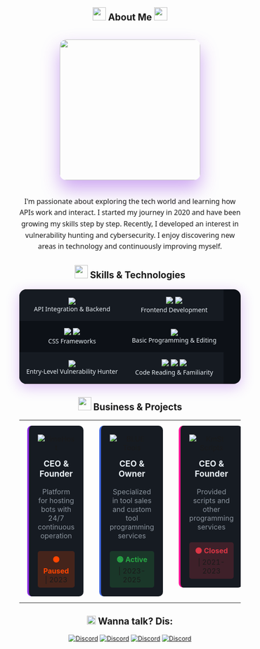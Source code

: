 
<h2 align="center">
  <img src="https://media.giphy.com/media/iY8CRBdQXODJSCERIr/giphy.gif" width="30" height="30"> 
  <b>About Me</b>
  <img src="https://media.giphy.com/media/iY8CRBdQXODJSCERIr/giphy.gif" width="30" height="30">
</h2>

<div align="center">
  <img src="https://media.giphy.com/media/qgQUggAC3Pfv687qPC/giphy.gif" width="320px" style="border-radius: 15px; box-shadow: 0 20px 40px rgba(138, 43, 226, 0.4); margin: 20px 0;">
</div>

<p align="center" style="font-family: 'Segoe UI', Arial, sans-serif; font-size: 16px; line-height: 1.6;">
I'm passionate about exploring the tech world and learning how APIs work and interact. I started my journey in 2020 and have been growing my skills step by step. Recently, I developed an interest in vulnerability hunting and cybersecurity. I enjoy discovering new areas in technology and continuously improving myself.
</p>

<h2 align="center">
  <img src="https://media2.giphy.com/media/QssGEmpkyEOhBCb7e1/giphy.gif?cid=ecf05e47a0n3gi1bfqntqmob8g9aid1oyj2wr3ds3mg700bl&rid=giphy.gif" width="30" height="30"> 
  <b>Skills & Technologies</b>
</h2>

<div align="center">
  <table style="background-color: #0d1117; border: none; border-radius: 16px; overflow: hidden; box-shadow: 0 8px 30px rgba(138, 43, 226, 0.3); margin: 20px auto;">
    <tr style="background-color: #161b22;">
      <td align="center" style="padding: 16px;">
        <img src="https://img.shields.io/badge/Python-3776AB?style=for-the-badge&logo=python&logoColor=white&labelColor=151515">
        <br><span style="color: #e6edf3; font-family: 'Segoe UI', sans-serif; font-size: 14px;">API Integration & Backend</span>
      </td>
      <td align="center" style="padding: 16px;">
        <img src="https://img.shields.io/badge/HTML5-E34F26?style=for-the-badge&logo=html5&logoColor=white&labelColor=151515">
        <img src="https://img.shields.io/badge/CSS3-1572B6?style=for-the-badge&logo=css3&logoColor=white&labelColor=151515">
        <br><span style="color: #e6edf3; font-family: 'Segoe UI', sans-serif; font-size: 14px;">Frontend Development</span>
      </td>
    </tr>
    <tr style="background-color: #0d1117;">
      <td align="center" style="padding: 16px;">
        <img src="https://img.shields.io/badge/Bootstrap-7952B3?style=for-the-badge&logo=bootstrap&logoColor=white&labelColor=151515">
        <img src="https://img.shields.io/badge/Tailwind_CSS-38B2AC?style=for-the-badge&logo=tailwind-css&logoColor=white&labelColor=151515">
        <br><span style="color: #e6edf3; font-family: 'Segoe UI', sans-serif; font-size: 14px;">CSS Frameworks</span>
      </td>
      <td align="center" style="padding: 16px;">
        <img src="https://img.shields.io/badge/C++-00599C?style=for-the-badge&logo=c%2B%2B&logoColor=white&labelColor=151515">
        <br><span style="color: #e6edf3; font-family: 'Segoe UI', sans-serif; font-size: 14px;">Basic Programming & Editing</span>
      </td>
    </tr>
    <tr style="background-color: #161b22;">
      <td align="center" style="padding: 16px;">
        <img src="https://img.shields.io/badge/Security-FF5733?style=for-the-badge&logo=hackaday&logoColor=white&labelColor=151515">
        <br><span style="color: #e6edf3; font-family: 'Segoe UI', sans-serif; font-size: 14px;">Entry-Level Vulnerability Hunter	</span>
      </td>
      <td align="center" style="padding: 16px;">
        <img src="https://img.shields.io/badge/Lua-2C2D72?style=for-the-badge&logo=lua&logoColor=white&labelColor=151515">
        <img src="https://img.shields.io/badge/JavaScript-F7DF1E?style=for-the-badge&logo=javascript&logoColor=black&labelColor=151515">
        <img src="https://img.shields.io/badge/Go-00ADD8?style=for-the-badge&logo=go&logoColor=white&labelColor=151515">
        <br><span style="color: #e6edf3; font-family: 'Segoe UI', sans-serif; font-size: 14px;">Code Reading & Familiarity</span>
      </td>
    </tr>
  </table>
</div>

<h2 align="center">
  <img src="https://media.giphy.com/media/RbDKaczqWovIugyJmW/giphy.gif" width="30" height="30"> 
  <b>Business & Projects</b>
</h2>

<div align="center">

<table width="100%" border="0" cellspacing="0" cellpadding="0">
  <tr>
    <td align="center" width="33%" valign="top">
      <div style="margin: 10px; padding: 20px; border-radius: 10px; border-left: 4px solid #8A2BE2; background-color: #161b22;">
        <img src="https://img.shields.io/badge/TimeHost-8A2BE2?style=for-the-badge&logo=server-fault&logoColor=white" alt="TimeHost">
        <h3 style="color: #e6edf3; margin-top: 15px;">CEO & Founder</h3>
        <p style="color: #8b949e; margin: 10px 0;">Platform for hosting bots with 24/7 continuous operation</p>
        <div style="margin-top: 15px; padding: 8px 12px; border-radius: 5px; background-color: rgba(255, 69, 0, 0.2); display: inline-block;">
          <span style="color: #ff4500; font-weight: bold;">⚫ Paused</span> | 2023
        </div>
      </div>
    </td>
    <td align="center" width="33%" valign="top">
      <div style="margin: 10px; padding: 20px; border-radius: 10px; border-left: 4px solid #4169E1; background-color: #161b22;">
        <img src="https://img.shields.io/badge/BLUE_Tools-4169E1?style=for-the-badge&logo=codechef&logoColor=white" alt="BLUE Tools">
        <h3 style="color: #e6edf3; margin-top: 15px;">CEO & Owner</h3>
        <p style="color: #8b949e; margin: 10px 0;">Specialized in tool sales and custom tool programming services</p>
        <div style="margin-top: 15px; padding: 8px 12px; border-radius: 5px; background-color: rgba(40, 167, 69, 0.2); display: inline-block;">
          <span style="color: #28a745; font-weight: bold;">🟢 Active</span> | 2023-2025
        </div>
      </div>
    </td>
    <td align="center" width="33%" valign="top">
      <div style="margin: 10px; padding: 20px; border-radius: 10px; border-left: 4px solid #FF1493; background-color: #161b22;">
        <img src="https://img.shields.io/badge/KmSt_Scripts-FF1493?style=for-the-badge&logo=lua&logoColor=white" alt="KmSt Scripts">
        <h3 style="color: #e6edf3; margin-top: 15px;">CEO & Founder</h3>
        <p style="color: #8b949e; margin: 10px 0;">Provided scripts and other programming services</p>
        <div style="margin-top: 15px; padding: 8px 12px; border-radius: 5px; background-color: rgba(220, 53, 69, 0.2); display: inline-block;">
          <span style="color: #dc3545; font-weight: bold;">⚫ Closed</span> | 2021-2023
        </div>
      </div>
    </td>
  </tr>
</table>

</div>

<h2 align="center">
  <img src="https://assets-global.website-files.com/6257adef93867e50d84d30e2/636e0a6a49cf127bf92de1e2_icon_clyde_blurple_RGB.png" width="20" height="20">
  Wanna talk? Dis:
</h2>

<p align="center">
  <a href="#"><img src="https://img.shields.io/badge/@_._i-5865F2?style=for-the-badge&logo=discord&logoColor=white" alt="Discord"></a>
  <a href="#"><img src="https://img.shields.io/badge/@.5c-5865F2?style=for-the-badge&logo=discord&logoColor=white" alt="Discord"></a>
  <a href="#"><img src="https://img.shields.io/badge/@l8k-5865F2?style=for-the-badge&logo=discord&logoColor=white" alt="Discord"></a>
  <a href="#"><img src="https://img.shields.io/badge/@hb9-5865F2?style=for-the-badge&logo=discord&logoColor=white" alt="Discord"></a>
</p>






